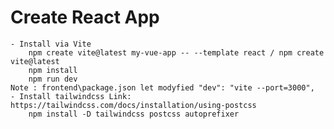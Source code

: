 # Create React App 
    - Install via Vite  
        npm create vite@latest my-vue-app -- --template react / npm create vite@latest
        npm install 
        npm run dev
    Note : frontend\package.json let modyfied "dev": "vite --port=3000", 
    - Install tailwindcss Link: https://tailwindcss.com/docs/installation/using-postcss 
        npm install -D tailwindcss postcss autoprefixer
